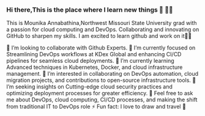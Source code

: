### Hi there,This is the place where I learn new things 👋 👩‍🦱

This is Mounika Annabathina,Northwest Missouri State University grad with a passion for cloud computing and DevOps. Collaborating and innovating on GitHub to sharpen my skills. I am excited to learn github and work on it👩‍🎓

👯 I’m looking to collaborate with Github Experts.
🔭 I’m currently focused on Streamlining DevOps workflows at KDex Global and enhancing CI/CD pipelines for seamless cloud deployments.
🌱 I’m currently learning Advanced techniques in Kubernetes, Docker, and cloud infrastructure management.
👯 I’m interested in collaborating on DevOps automation, cloud migration projects, and contributions to open-source infrastructure tools.
🤔 I’m seeking insights on Cutting-edge cloud security practices and optimizing deployment processes for greater efficiency.
💬 Feel free to ask me about DevOps, cloud computing, CI/CD processes, and making the shift from traditional IT to DevOps role
⚡ Fun fact: I love to draw and travel 🎨

